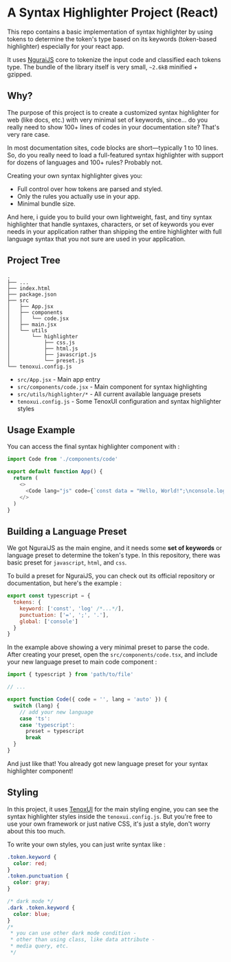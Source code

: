 # A Syntax Highlighter Project (React)

This repo contains a basic implementation of syntax highlighter by using tokens to determine the token's type based on its keywords (token-based highlighter) especially for your react app.

It uses [NguraiJS](https://github.com/nguraijs/nguraijs) core to tokenize the input code and classified each tokens type. The bundle of the library itself is very small, `~2.6kB` minified + gzipped.

## Why?

The purpose of this project is to create a customized syntax highlighter for web (like docs, etc.) with very minimal set of keywords, since... do you really need to show 100+ lines of codes in your documentation site? That's very rare case.

In most documentation sites, code blocks are short—typically 1 to 10 lines. So, do you really need to load a full-featured syntax highlighter with support for dozens of languages and 100+ rules? Probably not.

Creating your own syntax highlighter gives you:

- Full control over how tokens are parsed and styled.
- Only the rules you actually use in your app.
- Minimal bundle size.

And here, i guide you to build your own lightweight, fast, and tiny syntax highlighter that handle syntaxes, characters, or set of keywords you ever needs in your application rather than shipping the entire highlighter with full language syntax that you not sure are used in your application.

## Project Tree

```
.
├── ...
├── index.html
├── package.json
├── src
│   ├── App.jsx
│   ├── components
│   │   └── code.jsx
│   ├── main.jsx
│   └── utils
│       └── highlighter
│           ├── css.js
│           ├── html.js
│           ├── javascript.js
│           └── preset.js
└── tenoxui.config.js
```

- `src/App.jsx` - Main app entry
- `src/components/code.jsx` - Main component for syntax highlighting
- `src/utils/highlighter/*` - All current available language presets
- `tenoxui.config.js` - Some TenoxUI configuration and syntax highlighter styles

## Usage Example

You can access the final syntax highlighter component with :

```javascript
import Code from './components/code'

export default function App() {
  return (
    <>
      <Code lang="js" code={`const data = "Hello, World!";\nconsole.log(data)`} />
    </>
  )
}
```

## Building a Language Preset

We got NguraiJS as the main engine, and it needs some **set of keywords** or language preset to determine the token's type. In this repository, there was basic preset for `javascript`, `html`, and `css`.

To build a preset for NguraiJS, you can check out its official repository or documentation, but here's the example :

```javascript
export const typescript = {
  tokens: {
    keyword: ['const', 'log' /*...*/],
    punctuation: ['=', ';', '.'],
    global: ['console']
  }
}
```

In the example above showing a very minimal preset to parse the code. After creating your preset, open the `src/components/code.tsx`, and include your new language preset to main code component :

```javascript
import { typescript } from 'path/to/file'

// ...

export function Code({ code = '', lang = 'auto' }) {
  switch (lang) {
    // add your new language
    case 'ts':
    case 'typescript':
      preset = typescript
      break
  }
}
```

And just like that! You already got new language preset for your syntax highlighter component!

## Styling

In this project, it uses [TenoxUI](https://tenoxui.web.app) for the main styling engine, you can see the syntax highlighter styles inside the `tenoxui.config.js`. But you're free to use your own framework or just native CSS, it's just a style, don't worry about this too much.

To write your own styles, you can just write syntax like :

```css
.token.keyword {
  color: red;
}
.token.punctuation {
  color: gray;
}

/* dark mode */
.dark .token.keyword {
  color: blue;
}
/* 
 * you can use other dark mode condition -
 * other than using class, like data attribute -
 * media query, etc.
 */
```
